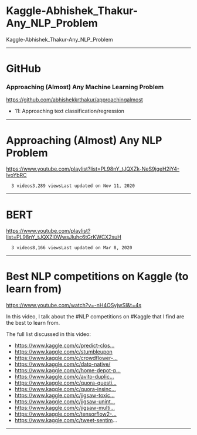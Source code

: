 # Kaggle-Abhishek_Thakur-Any_NLP_Problem
Kaggle-Abhishek_Thakur-Any_NLP_Problem

-------

# GitHub
### Approaching (Almost) Any Machine Learning Problem
https://github.com/abhishekkrthakur/approachingalmost

- 11: Approaching text classification/regression


-------

# Approaching (Almost) Any NLP Problem
https://www.youtube.com/playlist?list=PL98nY_tJQXZk-NeS9jqeH2iY4-IvoYbRC

      3 videos3,289 viewsLast updated on Nov 11, 2020
      
-------

# BERT
https://www.youtube.com/playlist?list=PL98nY_tJQXZl0WwsJluhc6tGrKWCX2suH

      3 videos8,166 viewsLast updated on Mar 8, 2020



-------


# Best NLP competitions on Kaggle (to learn from)
https://www.youtube.com/watch?v=-nH4OSyjwSI&t=4s


In this video, I talk about the #NLP​ competitions on #Kaggle​ that I find are the best to learn from. 

The full list discussed in this video:
- https://www.kaggle.com/c/predict-clos...​
- https://www.kaggle.com/c/stumbleupon​
- https://www.kaggle.com/c/crowdflower-...​
- https://www.kaggle.com/c/dato-native/​
- https://www.kaggle.com/c/home-depot-p...​
- https://www.kaggle.com/c/avito-duplic...​
- https://www.kaggle.com/c/quora-questi...​
-  https://www.kaggle.com/c/quora-insinc...​
- https://www.kaggle.com/c/jigsaw-toxic...​
-  https://www.kaggle.com/c/jigsaw-unint...​
-  https://www.kaggle.com/c/jigsaw-multi...​ 
- https://www.kaggle.com/c/tensorflow2-...​
- https://www.kaggle.com/c/tweet-sentim...

-------




